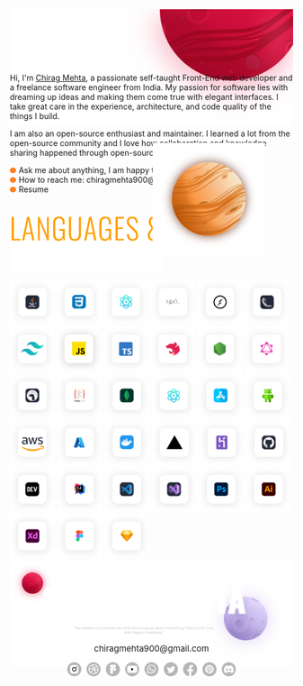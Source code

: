 <div style="background-image: url('https://jod-e.s3.ap-south-1.amazonaws.com/Jod-e%20Shop/1694878219006jod-e.png'); background-size: cover; background-position: center; background-repeat: no-repeat; width: 100%; padding-left: 20px">

<div style="margin-bottom: -110px">
    <img alt="intro banner" src="./assets/images/banner.svg">
</div>

Hi, I'm [Chirag Mehta](https://chiragresume.vercel.app/), a passionate self-taught Front-End web developer and a freelance software engineer from India. My passion for software lies with dreaming up ideas and making them come true with elegant interfaces. I take great care in the experience, architecture, and code quality of the things I build.

I am also an open-source enthusiast and maintainer. I learned a lot from the open-source community and I love how collaboration and knowledge sharing happened through open-source.

<div style="display: flex; justify-content: space-between; position: relative;">
    <div>
        <img height="10" style='margin-right: 5px;' alt="java" src="./assets/images/dot.svg">Ask me about anything, I am happy to help; <br />
        <img height="10" style='margin-right: 5px;' alt="java" src="./assets/images/dot.svg">How to reach me: chiragmehta900@gmail.com <br />
        <img height="10" style='margin-right: 5px;' alt="java" src="./assets/images/dot.svg">Resume
    </div>
    <div>
        <img style="position: absolute; height: 200px; right: 50px; top: -40px" alt="GIF" src="./assets/images/center.svg" />
    </div>
</div>

<img style="margin-top: 40px; margin-bottom: 10px; height: 100px;" alt="languages and tools" src="./assets/images/lng-tools.png">
<br />

<img height="80" alt="java" src="./assets/icons/java.svg">
<img height="80" alt="css" src="./assets/icons/css.svg">
<img height="80" alt="reactJs" src="./assets/icons/reactJs.svg">
<img height="80" alt="nextJs" src="./assets/icons/nextJs.svg">
<img height="80" alt="socket" src="./assets/icons/socket.svg">
<img height="80" alt="flask" src="./assets/icons/flask.svg">
<img height="80" alt="tailwind" src="./assets/icons/tailwind.svg">
<img height="80" alt="javaScript" src="./assets/icons/javaScript.svg">
<img height="80" alt="typeScript" src="./assets/icons/typeScript.svg">
<img height="80" alt="nest" src="./assets/icons/nest.svg">
<img height="80" alt="nodeJs" src="./assets/icons/nodeJs.svg">
<img height="80" alt="graphQl" src="./assets/icons/graphQl.svg">
<img height="80" alt="deno" src="./assets/icons/deno.svg">
<img height="80" alt="typeOrm" src="./assets/icons/typeOrm.svg">
<img height="80" alt="mongoDB" src="./assets/icons/mongoDB.svg">
<img height="80" alt="reactNative" src="./assets/icons/reactNative.svg">
<img height="80" alt="ios" src="./assets/icons/ios.svg">
<img height="80" alt="android" src="./assets/icons/android.svg">
<img height="80" alt="aws" src="./assets/icons/aws.svg">
<img height="80" alt="azure" src="./assets/icons/azure.svg">
<img height="80" alt="docker" src="./assets/icons/docker.svg">
<img height="80" alt="vercel" src="./assets/icons/vercel.svg">
<img height="80" alt="heroku" src="./assets/icons/heroku.svg">
<img height="80" alt="github" src="./assets/icons/github.svg">
<img height="80" alt="dev" src="./assets/icons/dev.svg">
<img height="80" alt="intellijIdea" src="./assets/icons/intellijIdea.svg">
<img height="80" alt="vsCode" src="./assets/icons/vsCode.svg">
<img height="80" alt="visualStudio" src="./assets/icons/visualStudio.svg">
<img height="80" alt="photoShop" src="./assets/icons/photoShop.svg">
<img height="80" alt="ai" src="./assets/icons/ai.svg">
<img height="80" alt="xd" src="./assets/icons/xd.svg">
<img height="80" alt="figma" src="./assets/icons/figma.svg">
<img height="80" alt="sketch" src="./assets/icons/sketch.svg">

<div style="text-align: center;">
    <img style="" alt="Chirag Mehta" src="./assets/images/chirag-mehta.svg">
    <div style="margin-top: -60px">
        <p style="font-size: 15px">chiragmehta900@gmail.com</p>
        <img height="25" alt="social media" src="./assets/icons/social-media.svg">
    </div>
</div>

[//]: # (<a href="https://www.buymeacoffee.com/chiragmehta900" target="_blank"><img src="https://cdn.buymeacoffee.com/buttons/v2/default-red.png" alt="Buy Me A Coffee" width="150" ></a>)

</div>
